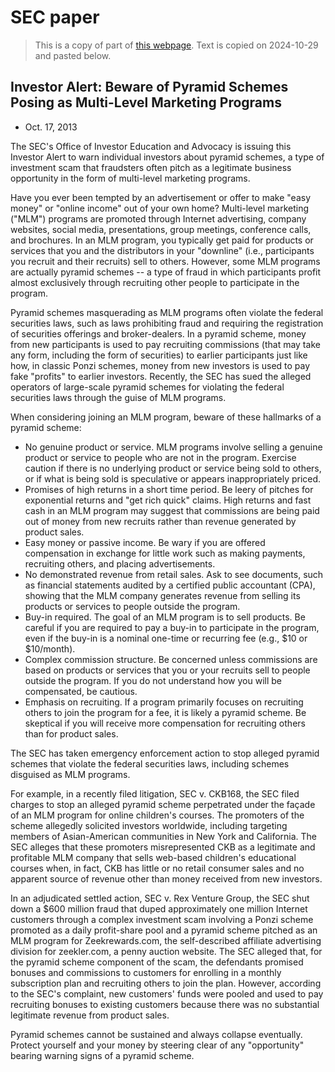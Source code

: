 # SEC paper

> This is a copy of part of 
> [this webpage](https://www.investor.gov/introduction-investing/general-resources/news-alerts/alerts-bulletins/investor-alerts/investor-30).
> Text is copied on 2024-10-29 and pasted below.

## Investor Alert: Beware of Pyramid Schemes Posing as Multi-Level Marketing Programs

- Oct. 17, 2013

The SEC's Office of Investor Education and Advocacy is issuing this Investor
Alert to warn individual investors about pyramid schemes, a type of investment
scam that fraudsters often pitch as a legitimate business opportunity
in the form of multi-level marketing programs.

Have you ever been tempted by an advertisement or offer to make "easy money"
or "online income" out of your own home? Multi-level marketing ("MLM") programs
are promoted through Internet advertising, company websites, social media,
presentations, group meetings, conference calls, and brochures.
In an MLM program, you typically get paid for products or services that you
and the distributors in your "downline" (i.e., participants you recruit and
their recruits) sell to others. However, some MLM programs are actually pyramid
schemes -- a type of fraud in which participants profit almost exclusively
through recruiting other people to participate in the program.

Pyramid schemes masquerading as MLM programs often violate the federal
securities laws, such as laws prohibiting fraud and requiring the registration
of securities offerings and broker-dealers. In a pyramid scheme, money from new
participants is used to pay recruiting commissions (that may take any form,
including the form of securities) to earlier participants just like how, in
classic Ponzi schemes, money from new investors is used to pay fake "profits"
to earlier investors. Recently, the SEC has sued the alleged operators of
large-scale pyramid schemes for violating the federal securities laws through
the guise of MLM programs.

When considering joining an MLM program, beware of these hallmarks
of a pyramid scheme:

- No genuine product or service. MLM programs involve selling a genuine product
  or service to people who are not in the program. Exercise caution if there is
  no underlying product or service being sold to others, or if what is being
  sold is speculative or appears inappropriately priced.
- Promises of high returns in a short time period. Be leery of pitches for
  exponential returns and "get rich quick" claims. High returns and fast cash
  in an MLM program may suggest that commissions are being paid out of money
  from new recruits rather than revenue generated by product sales.
- Easy money or passive income. Be wary if you are offered compensation in
  exchange for little work such as making payments, recruiting others, and
  placing advertisements.
- No demonstrated revenue from retail sales. Ask to see documents, such as
  financial statements audited by a certified public accountant (CPA), showing
  that the MLM company generates revenue from selling its products or services
  to people outside the program.
- Buy-in required. The goal of an MLM program is to sell products. Be careful
  if you are required to pay a buy-in to participate in the program, even if
  the buy-in is a nominal one-time or recurring fee (e.g., $10 or $10/month).
- Complex commission structure. Be concerned unless commissions are based on
  products or services that you or your recruits sell to people outside the
  program. If you do not understand how you will be compensated, be cautious.
- Emphasis on recruiting. If a program primarily focuses on recruiting others
  to join the program for a fee, it is likely a pyramid scheme. Be skeptical
  if you will receive more compensation for recruiting others than for product
  sales.

The SEC has taken emergency enforcement action to stop alleged pyramid schemes
that violate the federal securities laws, including schemes disguised as MLM
programs.

For example, in a recently filed litigation, SEC v. CKB168, the SEC filed
charges to stop an alleged pyramid scheme perpetrated under the façade of an
MLM program for online children's courses. The promoters of the scheme
allegedly solicited investors worldwide, including targeting members of
Asian-American communities in New York and California. The SEC alleges that
these promoters misrepresented CKB as a legitimate and profitable MLM company
that sells web-based children's educational courses when, in fact, CKB has
little or no retail consumer sales and no apparent source of revenue other
than money received from new investors.

In an adjudicated settled action, SEC v. Rex Venture Group, the SEC shut down
a $600 million fraud that duped approximately one million Internet customers
through a complex investment scam involving a Ponzi scheme promoted as a daily
profit-share pool and a pyramid scheme pitched as an MLM program for
Zeekrewards.com, the self-described affiliate advertising division for
zeekler.com, a penny auction website. The SEC alleged that, for the pyramid
scheme component of the scam, the defendants promised bonuses and commissions
to customers for enrolling in a monthly subscription plan and recruiting others
to join the plan. However, according to the SEC's complaint, new customers'
funds were pooled and used to pay recruiting bonuses to existing customers
because there was no substantial legitimate revenue from product sales.

Pyramid schemes cannot be sustained and always collapse eventually. Protect
yourself and your money by steering clear of any "opportunity" bearing
warning signs of a pyramid scheme.
